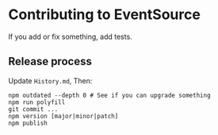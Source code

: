 # Contributing to EventSource

If you add or fix something, add tests.

## Release process

Update `History.md`, Then:

    npm outdated --depth 0 # See if you can upgrade something
    npm run polyfill
    git commit ...
    npm version [major|minor|patch]
    npm publish
